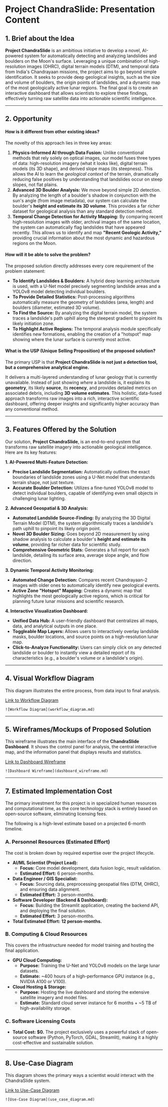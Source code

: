 # Project ChandraSlide: Presentation Content

## 1. Brief about the Idea

**Project ChandraSlide** is an ambitious initiative to develop a novel, AI-powered system for automatically detecting and analyzing landslides and boulders on the Moon's surface. Leveraging a unique combination of high-resolution images (OHRC), digital terrain models (DTM), and temporal data from India's Chandrayaan missions, the project aims to go beyond simple identification. It seeks to provide deep geological insights, such as the size and volume of boulders, the origin points of landslides, and a dynamic map of the most geologically active lunar regions. The final goal is to create an interactive dashboard that allows scientists to explore these findings, effectively turning raw satellite data into actionable scientific intelligence.

---

## 2. Opportunity

#### How is it different from other existing ideas?

The novelty of this approach lies in three key areas:

1.  **Physics-Informed AI through Data Fusion:** Unlike conventional methods that rely solely on optical images, our model fuses three types of data: high-resolution imagery (what it looks like), digital terrain models (its 3D shape), and derived slope maps (its steepness). This allows the AI to learn the *geological context* of the terrain, dramatically reducing false positives by understanding that landslides occur on steep slopes, not flat plains.
2.  **Advanced 3D Boulder Analysis:** We move beyond simple 2D detection. By analyzing the length of a boulder's shadow in conjunction with the sun's angle (from image metadata), our system can calculate the boulder's **height and estimate its 3D volume**. This provides a far richer dataset for geological analysis than any standard detection method.
3.  **Temporal Change Detection for Activity Mapping:** By comparing recent high-resolution images with older, archival images of the same location, the system can automatically flag landslides that have appeared recently. This allows us to identify and map **"Recent Geologic Activity,"** providing crucial information about the most dynamic and hazardous regions on the Moon.

#### How will it be able to solve the problem?

The proposed solution directly addresses every core requirement of the problem statement:

*   **To Identify Landslides & Boulders:** A hybrid deep learning architecture is used, with a U-Net model precisely segmenting landslide areas and a YOLOv8 model detecting individual boulders.
*   **To Provide Detailed Statistics:** Post-processing algorithms automatically measure the geometry of landslides (area, length) and boulders (diameter, estimated 3D volume).
*   **To Find the Source:** By analyzing the digital terrain model, the system traces a landslide's path uphill along the steepest gradient to pinpoint its likely initiation zone.
*   **To Highlight Active Regions:** The temporal analysis module specifically identifies new formations, enabling the creation of a "hotspot" map showing where the lunar surface is currently most active.

#### What is the USP (Unique Selling Proposition) of the proposed solution?

The primary USP is that **Project ChandraSlide is not just a detection tool, but a comprehensive analytical engine.**

It delivers a multi-layered understanding of lunar geology that is currently unavailable. Instead of just showing *where* a landslide is, it explains its **geometry**, its likely **source**, its **recency**, and provides detailed metrics on associated debris, including **3D volume estimates**. This holistic, data-fused approach transforms raw images into a rich, interactive scientific dashboard, offering deeper insights and significantly higher accuracy than any conventional method.

---

## 3. Features Offered by the Solution

Our solution, **Project ChandraSlide**, is an end-to-end system that transforms raw satellite imagery into actionable geological intelligence. Here are its key features:

**1. AI-Powered Multi-Feature Detection:**
*   **Precise Landslide Segmentation:** Automatically outlines the exact boundaries of landslide zones using a U-Net model that understands terrain shape, not just texture.
*   **Accurate Boulder Detection:** Utilizes a fine-tuned YOLOv8 model to detect individual boulders, capable of identifying even small objects in challenging lunar lighting.

**2. Advanced Geospatial & 3D Analysis:**
*   **Automated Landslide Source-Finding:** By analyzing the 3D Digital Terrain Model (DTM), the system algorithmically traces a landslide's path uphill to pinpoint its likely origin point.
*   **Novel 3D Boulder Sizing:** Goes beyond 2D measurement by using shadow analysis to calculate a boulder's **height and estimate its volume**, providing far richer data for scientific study.
*   **Comprehensive Geometric Stats:** Generates a full report for each landslide, detailing its surface area, average slope angle, and flow direction.

**3. Dynamic Temporal Activity Monitoring:**
*   **Automated Change Detection:** Compares recent Chandrayaan-2 images with older ones to automatically identify new geological events.
*   **Active Zone "Hotspot" Mapping:** Creates a dynamic map that highlights the most geologically active regions, which is critical for planning future lunar missions and scientific research.

**4. Interactive Visualization Dashboard:**
*   **Unified Data Hub:** A user-friendly dashboard that centralizes all maps, data, and analytical outputs in one place.
*   **Toggleable Map Layers:** Allows users to interactively overlay landslide masks, boulder locations, and source points on a high-resolution lunar map.
*   **Click-to-Analyze Functionality:** Users can simply click on any detected landslide or boulder to instantly view a detailed report of its characteristics (e.g., a boulder's volume or a landslide's origin).

---

## 4. Visual Workflow Diagram

This diagram illustrates the entire process, from data input to final analysis.

[Link to Workflow Diagram](./workflow_diagram.md)

```
![Workflow Diagram](workflow_diagram.md)
```

---

## 5. Wireframes/Mockups of Proposed Solution

This wireframe illustrates the main interface of the **ChandraSlide Dashboard**. It shows the control panel for analysis, the central interactive map, and the information panel that displays results and statistics.

[Link to Dashboard Wireframe](./dashboard_wireframe.md)

```
![Dashboard Wireframe](dashboard_wireframe.md)
```

---

## 7. Estimated Implementation Cost

The primary investment for this project is in specialized human resources and computational time, as the core technology stack is entirely based on open-source software, eliminating licensing fees.

The following is a high-level estimate based on a projected 6-month timeline.

### A. Personnel Resources (Estimated Effort)

The cost is broken down by required expertise over the project lifecycle.

*   **AI/ML Scientist (Project Lead):**
    *   **Focus:** Core model development, data fusion logic, result validation.
    *   **Estimated Effort:** 6 person-months.
*   **Data Engineer / GIS Specialist:**
    *   **Focus:** Sourcing data, preprocessing geospatial files (DTM, OHRC), and ensuring data alignment.
    *   **Estimated Effort:** 3 person-months.
*   **Software Developer (Backend & Dashboard):**
    *   **Focus:** Building the Streamlit application, creating the backend API, and deploying the final solution.
    *   **Estimated Effort:** 3 person-months.
*   **Total Estimated Effort:** **12 person-months.**

### B. Computing & Cloud Resources

This covers the infrastructure needed for model training and hosting the final application.

*   **GPU Cloud Computing:**
    *   **Purpose:** Training the U-Net and YOLOv8 models on the large lunar datasets.
    *   **Estimate:** ~400 hours of a high-performance GPU instance (e.g., NVIDIA A100 or V100).
*   **Cloud Hosting & Storage:**
    *   **Purpose:** Hosting the live dashboard and storing the extensive satellite imagery and model files.
    *   **Estimate:** Standard cloud server instance for 6 months + ~5 TB of high-availability storage.

### C. Software Licensing Costs

*   **Total Cost:** **$0.** The project exclusively uses a powerful stack of open-source software (Python, PyTorch, GDAL, Streamlit), making it a highly cost-effective and sustainable solution.

---

## 8. Use-Case Diagram

This diagram shows the primary ways a scientist would interact with the ChandraSlide system.

[Link to Use-Case Diagram](./use_case_diagram.md)

```
![Use-Case Diagram](use_case_diagram.md)
``` 